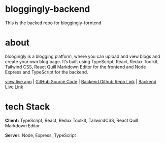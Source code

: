 # bloggingly-backend

This is the backed repo for bloggingly-forntend

# about

bloogingly  is a blogging platform, where you can upload and view blogs and create your own blog page. It’s built using TypeScript, React, Redux Toolkit, Tailwind CSS, React Quill Markdown Editor for the frontend and Node Express and TypeScript for the backend. 

[view live app](https://bloggingly-frontend.vercel.app/)  |  [GitHub Source Code](https://github.com/VedanthB/bloggingly-frontend)  | [Backend Github Repo Link](https://github.com/VedanthB/bloggingly-backend) |  [Backend Live Link](https://github.com/VedanthB/bloggingly-backend) 

# tech Stack

**Client:** TypeScript, React, Redux Toolkit, TailwindCSS,  React Quill Markdown Editor

**Server:** Node, Express, TypeScript
